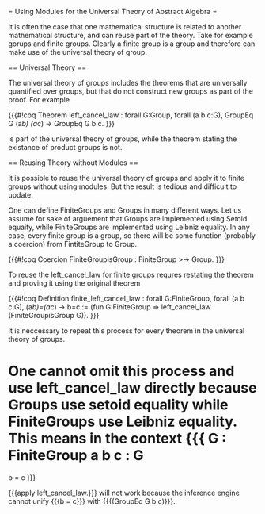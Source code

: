 = Using Modules for the Universal Theory of Abstract Algebra =

It is often the case that one mathematical structure is related to another mathematical structure, and can reuse part of the theory.  Take for example gorups and finite groups.  Clearly a finite group is a group and therefore can make use of the universal theory of group.

== Universal Theory ==

The universal theory of groups includes the theorems that are universally quantified over groups, but that do not construct new groups as part of the proof.  For example

{{{#!coq
Theorem left_cancel_law : forall G:Group, forall (a b c:G), GroupEq G (a*b) (a*c) -> GroupEq G b c.
}}}

is part of the universal theory of groups, while the theorem stating the existance of product groups is not.

== Reusing Theory without Modules ==

It is possible to reuse the universal theory of groups and apply it to finite groups without using modules.  But the result is tedious and difficult to update.

One can define FiniteGroups and Groups in many different ways.  Let us assume for sake of arguement that Groups are implemented using Setoid equaity, while FiniteGroups are implemented using Leibniz equality.  In any case, every finite group is a group, so there will be some function (probably a coercion) from FintiteGroup to Group.

{{{#!coq
Coercion FiniteGroupisGroup : FiniteGroup >-> Group.
}}}

To reuse the left_cancel_law for finite groups requres restating the theorem and proving it using the original theorem

{{{#!coq
Definition finite_left_cancel_law : forall G:FiniteGroup, forall (a b c:G), (a*b)=(a*c) -> b=c :=
(fun G:FiniteGroup => left_cancel_law (FiniteGroupisGroup G)).
}}}

It is neccessary to repeat this process for every theorem in the universal theory of groups.

One cannot omit this process and use left_cancel_law directly because Groups use setoid equality while FiniteGroups use Leibniz equality.  This means in the context 
{{{
G : FiniteGroup
a b c : G
=====================
b = c
}}}

{{{apply left_cancel_law.}}} will not work because the inference engine cannot unify {{{b = c}}} with {{{(GroupEq G b c)}}}.
